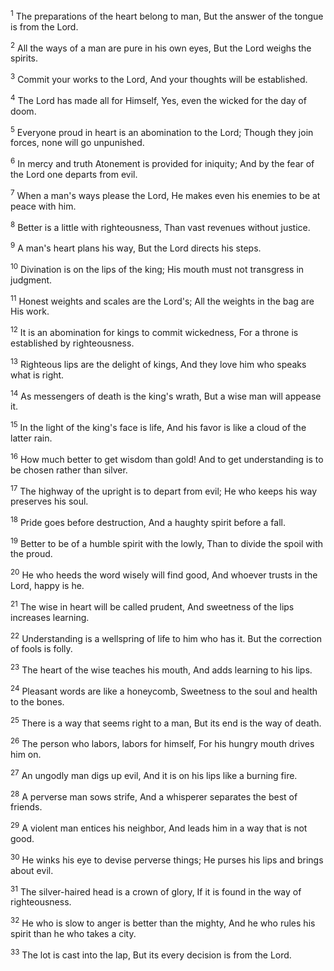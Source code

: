 <sup>1</sup> 
The preparations of the heart belong to man, But the answer of the tongue is from the Lord. 

<sup>2</sup> 
All the ways of a man are pure in his own eyes, But the Lord weighs the spirits. 

<sup>3</sup> 
Commit your works to the Lord, And your thoughts will be established. 

<sup>4</sup> 
The Lord has made all for Himself, Yes, even the wicked for the day of doom. 

<sup>5</sup> 
Everyone proud in heart is an abomination to the Lord; Though they join forces, none will go unpunished. 

<sup>6</sup> 
In mercy and truth Atonement is provided for iniquity; And by the fear of the Lord one departs from evil. 

<sup>7</sup> 
When a man's ways please the Lord, He makes even his enemies to be at peace with him. 

<sup>8</sup> 
Better is a little with righteousness, Than vast revenues without justice. 

<sup>9</sup> 
A man's heart plans his way, But the Lord directs his steps. 

<sup>10</sup> 
Divination is on the lips of the king; His mouth must not transgress in judgment. 

<sup>11</sup> 
Honest weights and scales are the Lord's; All the weights in the bag are His work. 

<sup>12</sup> 
It is an abomination for kings to commit wickedness, For a throne is established by righteousness. 

<sup>13</sup> 
Righteous lips are the delight of kings, And they love him who speaks what is right. 

<sup>14</sup> 
As messengers of death is the king's wrath, But a wise man will appease it. 

<sup>15</sup> 
In the light of the king's face is life, And his favor is like a cloud of the latter rain. 

<sup>16</sup> 
How much better to get wisdom than gold! And to get understanding is to be chosen rather than silver. 

<sup>17</sup> 
The highway of the upright is to depart from evil; He who keeps his way preserves his soul. 

<sup>18</sup> 
Pride goes before destruction, And a haughty spirit before a fall. 

<sup>19</sup> 
Better to be of a humble spirit with the lowly, Than to divide the spoil with the proud. 

<sup>20</sup> 
He who heeds the word wisely will find good, And whoever trusts in the Lord, happy is he. 

<sup>21</sup> 
The wise in heart will be called prudent, And sweetness of the lips increases learning. 

<sup>22</sup> 
Understanding is a wellspring of life to him who has it. But the correction of fools is folly. 

<sup>23</sup> 
The heart of the wise teaches his mouth, And adds learning to his lips. 

<sup>24</sup> 
Pleasant words are like a honeycomb, Sweetness to the soul and health to the bones. 

<sup>25</sup> 
There is a way that seems right to a man, But its end is the way of death. 

<sup>26</sup> 
The person who labors, labors for himself, For his hungry mouth drives him on. 

<sup>27</sup> 
An ungodly man digs up evil, And it is on his lips like a burning fire. 

<sup>28</sup> 
A perverse man sows strife, And a whisperer separates the best of friends. 

<sup>29</sup> 
A violent man entices his neighbor, And leads him in a way that is not good. 

<sup>30</sup> 
He winks his eye to devise perverse things; He purses his lips and brings about evil. 

<sup>31</sup> 
The silver-haired head is a crown of glory, If it is found in the way of righteousness. 

<sup>32</sup> 
He who is slow to anger is better than the mighty, And he who rules his spirit than he who takes a city. 

<sup>33</sup> 
The lot is cast into the lap, But its every decision is from the Lord.